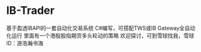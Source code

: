 # IB-Trader
基于盈透IBAPI的一套自动化交易系统
C#编写，可搭配TWS或IB Gateway全自动化运行
里面有一个港股股指期货多头轮动的策略
欢迎探讨，可到雪球找我，雪球ID：游浩瀚书海
